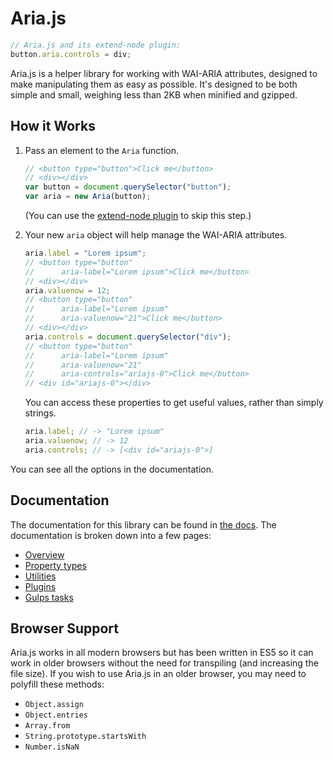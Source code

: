 # Aria.js

```js
// Aria.js and its extend-node plugin:
button.aria.controls = div;
```

Aria.js is a helper library for working with WAI-ARIA attributes, designed to make manipulating them as easy as possible. It's designed to be both simple and small, weighing less than 2KB when minified and gzipped.

## How it Works

1. Pass an element to the `Aria` function.

    ```js
    // <button type="button">Click me</button>
    // <div></div>
    var button = document.querySelector("button");
    var aria = new Aria(button);
    ```

    (You can use the [extend-node plugin](docs/plugins.md#extend-node-plugin) to skip this step.)

2. Your new `aria` object will help manage the WAI-ARIA attributes.

    ```js
    aria.label = "Lorem ipsum";
    // <button type="button"
    //      aria-label="Lorem ipsum">Click me</button>
    // <div></div>
    aria.valuenow = 12;
    // <button type="button"
    //      aria-label="Lorem ipsum"
    //      aria-valuenow="21">Click me</button>
    // <div></div>
    aria.controls = document.querySelector("div");
    // <button type="button"
    //      aria-label="Lorem ipsum"
    //      aria-valuenow="21"
    //      aria-controls="ariajs-0">Click me</button>
    // <div id="ariajs-0"></div>
    ```

    You can access these properties to get useful values, rather than simply strings.

    ```js
    aria.label; // -> "Lorem ipsum"
    aria.valuenow; // -> 12
    aria.controls; // -> [<div id="ariajs-0">]
    ```

You can see all the options in the documentation.

## Documentation

The documentation for this library can be found in [the docs](docs/overview.md). The documentation is broken down into a few pages:

- [Overview](docs/overview.md)
- [Property types](docs/types.md)
- [Utilities](docs/utilities.md)
- [Plugins](docs/plugins.md)
- [Gulps tasks](docs/gulp.md)

## Browser Support

Aria.js works in all modern browsers but has been written in ES5 so it can work in older browsers without the need for transpiling (and increasing the file size). If you wish to use Aria.js in an older browser, you may need to polyfill these methods:

- `Object.assign`
- `Object.entries`
- `Array.from`
- `String.prototype.startsWith`
- `Number.isNaN`
